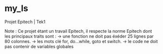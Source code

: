 my_ls
=====

Projet Epitech | Tek1

Note : Ce projet étant un travail Epitech, il respecte la norme Epitech dont les principaux traits sont :
-> une fonction ne doit pas éxéder 25 lignes par 80 colonnes.
-> les mots clé for, do...while, goto et switch.
-> le code ne doit pas contenir de variables globales
